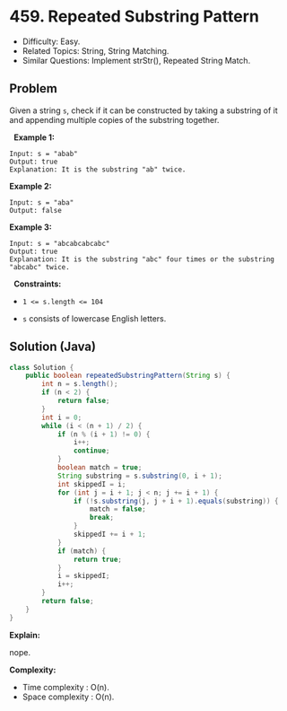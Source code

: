 # 459. Repeated Substring Pattern

- Difficulty: Easy.
- Related Topics: String, String Matching.
- Similar Questions: Implement strStr(), Repeated String Match.

## Problem

Given a string ```s```, check if it can be constructed by taking a substring of it and appending multiple copies of the substring together.

 
**Example 1:**

```
Input: s = "abab"
Output: true
Explanation: It is the substring "ab" twice.
```

**Example 2:**

```
Input: s = "aba"
Output: false
```

**Example 3:**

```
Input: s = "abcabcabcabc"
Output: true
Explanation: It is the substring "abc" four times or the substring "abcabc" twice.
```

 
**Constraints:**


	
- ```1 <= s.length <= 104```
	
- ```s``` consists of lowercase English letters.



## Solution (Java)

```java
class Solution {
    public boolean repeatedSubstringPattern(String s) {
        int n = s.length();
        if (n < 2) {
            return false;
        }
        int i = 0;
        while (i < (n + 1) / 2) {
            if (n % (i + 1) != 0) {
                i++;
                continue;
            }
            boolean match = true;
            String substring = s.substring(0, i + 1);
            int skippedI = i;
            for (int j = i + 1; j < n; j += i + 1) {
                if (!s.substring(j, j + i + 1).equals(substring)) {
                    match = false;
                    break;
                }
                skippedI += i + 1;
            }
            if (match) {
                return true;
            }
            i = skippedI;
            i++;
        }
        return false;
    }
}
```

**Explain:**

nope.

**Complexity:**

* Time complexity : O(n).
* Space complexity : O(n).
